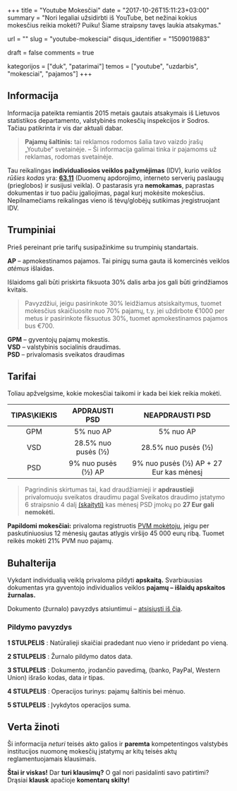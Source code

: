 +++
title 				= "Youtube Mokesčiai"
date 				= "2017-10-26T15:11:23+03:00"
summary 			= "Nori legaliai užsidirbti iš YouTube, bet nežinai kokius mokesčius reikia mokėti? Puiku! Šiame straipsny tavęs laukia atsakymas."

url					= ""
slug                = "youtube-mokesciai"
disqus_identifier   = "1509019883"

draft				= false
comments 			= true

kategorijos         = ["duk", "patarimai"]
temos      	        = ["youtube", "uzdarbis", "mokesciai", "pajamos"]
+++


## Informacija

Informacija pateikta remiantis 2015 metais gautais atsakymais iš Lietuvos statistikos departamento, valstybinės mokesčių inspekcijos ir Sodros. Tačiau patikrinta ir vis dar aktuali dabar.

> **Pajamų šaltinis:** tai reklamos rodomos šalia tavo vaizdo įrašų „Youtube“ svetainėje.
> – Ši informacija galimai tinka ir pajamoms už reklamas, rodomas svetainėje.

Tau reikalingas **individualiosios veiklos pažymėjimas** (IDV), kurio *veiklos rūšies kodas* yra: **[63.11][EVRK]** (Duomenų apdorojimo, interneto serverių paslaugų (prieglobos) ir susijusi veikla). O pastarasis yra **nemokamas**, paprastas dokumentas ir tuo pačiu įgaliojimas, pagal kurį mokėsite mokesčius. Nepilnamečiams reikalingas vieno iš tėvų/globėjų sutikimas įregistruojant IDV.


## Trumpiniai

Prieš pereinant prie tarifų susipažinkime su trumpinių standartais.

**AP** – apmokestinamos pajamos. Tai pinigų suma gauta iš komercinės veiklos *atėmus* išlaidas.

Išlaidoms gali būti priskirta fiksuota 30% dalis arba jos gali būti grindžiamos kvitais.

> Pavyzdžiui, jeigu pasirinkote 30% leidžiamus atsiskaitymus, tuomet mokesčius skaičiuosite nuo 70% pajamų, t.y. jei uždirbote €1000 per metus ir pasirinkote fiksuotus 30%, tuomet apmokestinamos pajamos bus €700.

**GPM** – gyventojų pajamų mokestis.  
**VSD** – valstybinis socialinis draudimas.  
**PSD** – privalomasis sveikatos draudimas



## Tarifai

Toliau apžvelgsime, kokie mokesčiai taikomi ir kada bei kiek reikia mokėti.

|	TIPAS\KIEKIS	|	APDRAUSTI PSD	|	NEAPDRAUSTI PSD	|
|	:---:	|	:---:	|	:---:	|
|	GPM | 5% nuo AP	| 5% nuo AP	|
|	VSD | 28.5% nuo pusės (½) | 28.5% nuo pusės (½)	|
|	PSD | 9% nuo pusės (½) AP | 9% nuo pusės (½) AP + 27 Eur kas mėnesį	|

> Pagrindinis skirtumas tai, kad draudžiamieji ir **apdraustieji** privalomuoju sveikatos draudimu pagal Sveikatos draudimo įstatymo 6 straipsnio 4 dalį [(skaityti)][law] kas mėnesį PSD įmokų po **27 Eur gali nemokėti.**

**Papildomi mokesčiai:** privaloma registruotis [PVM mokėtoju][PVM], jeigu per paskutiniuosius 12 mėnesių gautas atlygis viršijo 45 000 eurų ribą. Tuomet reikės mokėti 21% PVM nuo pajamų.


## Buhalterija

Vykdant individualią veiklą privaloma pildyti **apskaitą.** Svarbiausias dokumentas yra gyventojo individualios veiklos **pajamų – išlaidų apskaitos žurnalas.**

Dokumento (žurnalo) pavyzdys atsiuntimui – [atsisiųsti iš čia][zurnalas].

### Pildymo pavyzdys

**1 STULPELIS**
:  Natūralieji skaičiai pradedant nuo vieno ir pridedant po vieną.

**2 STULPELIS**
:  Žurnalo pildymo datos data.

**3 STULPELIS**
:  Dokumento, įrodančio pavedimą, (banko, PayPal, Western Union) išrašo kodas, data ir tipas.

**4 STULPELIS**
:  Operacijos turinys: pajamų šaltinis bei mėnuo.

**5 STULPELIS**
:  Įvykdytos operacijos suma.


## Verta žinoti

Ši informacija *neturi* teisės akto galios ir **paremta** kompetentingos valstybės institucijos nuomonę mokesčių įstatymų ar kitų teisės aktų reglamentuojamais klausimais.  

**Štai ir viskas!** Dar **turi klausimų?** O gal nori pasidalinti savo patirtimi? Drąsiai **klausk** apačioje **komentarų skilty!**


[EVRK]: https://osp.stat.gov.lt/static/EVRK2/EVRK2red_lt_RIGHT.htm#63.11 "Ekonominės veiklos rūšių klasifikatorius"
[PVM]: https://www.vmi.lt/cms/mokesciu-moketoju-iregistravimas-pvm-moketoju-registre "PVM mokėtojų įregistravimas"
[zurnalas]: /uploads/docs/idv-zurnalas.doc "Individualios veiklos pajamų žurnalas"
[uzdarbis]: https://uzdarbis.lt/t342474/mokesciai-nuo-youtube-pajamu/ "Tema uždarbis.lt forume"
[law]: https://www.e-tar.lt/portal/lt/legalAct/465568e06aef11e7827cd63159af616c "Sveikatos draudimo įstatymo 6 straipsnio naujausia peržiūra"